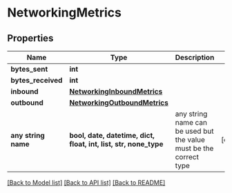 # NetworkingMetrics


## Properties
Name | Type | Description | Notes
------------ | ------------- | ------------- | -------------
**bytes_sent** | **int** |  | 
**bytes_received** | **int** |  | 
**inbound** | [**NetworkingInboundMetrics**](NetworkingInboundMetrics.md) |  | 
**outbound** | [**NetworkingOutboundMetrics**](NetworkingOutboundMetrics.md) |  | 
**any string name** | **bool, date, datetime, dict, float, int, list, str, none_type** | any string name can be used but the value must be the correct type | [optional]

[[Back to Model list]](../README.md#documentation-for-models) [[Back to API list]](../README.md#documentation-for-api-endpoints) [[Back to README]](../README.md)


